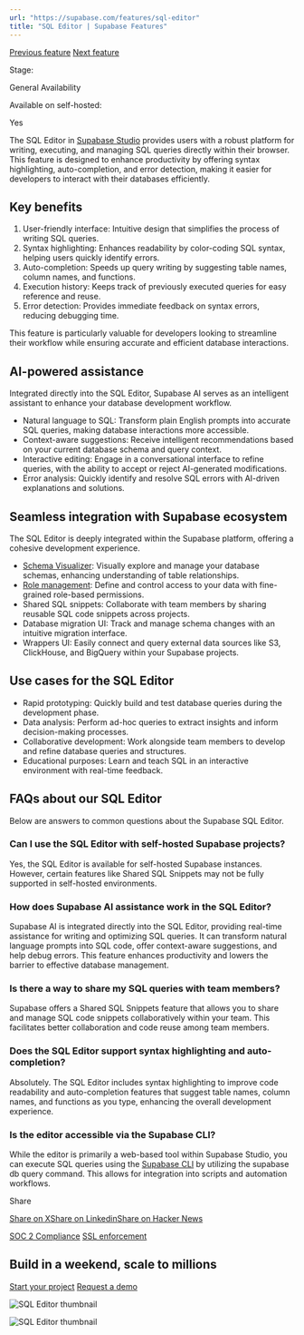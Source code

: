```yaml
---
url: "https://supabase.com/features/sql-editor"
title: "SQL Editor | Supabase Features"
---
```


[Previous feature](https://supabase.com/features/soc-2-compliance) [Next feature](https://supabase.com/features/ssl-enforcement)

Stage:

General Availability

Available on self-hosted:

Yes

The SQL Editor in [Supabase Studio](https://supabase.com/features?products=studio) provides users with a robust platform for writing, executing, and managing SQL queries directly within their browser. This feature is designed to enhance productivity by offering syntax highlighting, auto-completion, and error detection, making it easier for developers to interact with their databases efficiently.

## Key benefits

1. User-friendly interface: Intuitive design that simplifies the process of writing SQL queries.
2. Syntax highlighting: Enhances readability by color-coding SQL syntax, helping users quickly identify errors.
3. Auto-completion: Speeds up query writing by suggesting table names, column names, and functions.
4. Execution history: Keeps track of previously executed queries for easy reference and reuse.
5. Error detection: Provides immediate feedback on syntax errors, reducing debugging time.

This feature is particularly valuable for developers looking to streamline their workflow while ensuring accurate and efficient database interactions.

## AI-powered assistance

Integrated directly into the SQL Editor, Supabase AI serves as an intelligent assistant to enhance your database development workflow.

- Natural language to SQL: Transform plain English prompts into accurate SQL queries, making database interactions more accessible.
- Context-aware suggestions: Receive intelligent recommendations based on your current database schema and query context.
- Interactive editing: Engage in a conversational interface to refine queries, with the ability to accept or reject AI-generated modifications.
- Error analysis: Quickly identify and resolve SQL errors with AI-driven explanations and solutions.

## Seamless integration with Supabase ecosystem

The SQL Editor is deeply integrated within the Supabase platform, offering a cohesive development experience.

- [Schema Visualizer](https://supabase.com/features/visual-schema-designer): Visually explore and manage your database schemas, enhancing understanding of table relationships.
- [Role management](https://supabase.com/features/role-based-access-control): Define and control access to your data with fine-grained role-based permissions.
- Shared SQL snippets: Collaborate with team members by sharing reusable SQL code snippets across projects.
- Database migration UI: Track and manage schema changes with an intuitive migration interface.
- Wrappers UI: Easily connect and query external data sources like S3, ClickHouse, and BigQuery within your Supabase projects.

## Use cases for the SQL Editor

- Rapid prototyping: Quickly build and test database queries during the development phase.
- Data analysis: Perform ad-hoc queries to extract insights and inform decision-making processes.
- Collaborative development: Work alongside team members to develop and refine database queries and structures.
- Educational purposes: Learn and teach SQL in an interactive environment with real-time feedback.

## FAQs about our SQL Editor

Below are answers to common questions about the Supabase SQL Editor.

### Can I use the SQL Editor with self-hosted Supabase projects?

Yes, the SQL Editor is available for self-hosted Supabase instances. However, certain features like Shared SQL Snippets may not be fully supported in self-hosted environments.

### How does Supabase AI assistance work in the SQL Editor?

Supabase AI is integrated directly into the SQL Editor, providing real-time assistance for writing and optimizing SQL queries. It can transform natural language prompts into SQL code, offer context-aware suggestions, and help debug errors. This feature enhances productivity and lowers the barrier to effective database management.

### Is there a way to share my SQL queries with team members?

Supabase offers a Shared SQL Snippets feature that allows you to share and manage SQL code snippets collaboratively within your team. This facilitates better collaboration and code reuse among team members.

### Does the SQL Editor support syntax highlighting and auto-completion?

Absolutely. The SQL Editor includes syntax highlighting to improve code readability and auto-completion features that suggest table names, column names, and functions as you type, enhancing the overall development experience.

### Is the editor accessible via the Supabase CLI?

While the editor is primarily a web-based tool within Supabase Studio, you can execute SQL queries using the [Supabase CLI](https://supabase.com/features/cli) by utilizing the supabase db query command. This allows for integration into scripts and automation workflows.

Share

[Share on X](https://twitter.com/intent/tweet?url=https%3A%2F%2Fsupabase.com%2Ffeatures%2Fsql-editor&text=SQL%20Editor%20%7C%20Supabase%20Features)[Share on Linkedin](https://www.linkedin.com/shareArticle?url=https%3A%2F%2Fsupabase.com%2Ffeatures%2Fsql-editor&text=SQL%20Editor%20%7C%20Supabase%20Features)[Share on Hacker News](https://news.ycombinator.com/submitlink?u=https%3A%2F%2Fsupabase.com%2Ffeatures%2Fsql-editor&t=SQL%20Editor%20%7C%20Supabase%20Features)

[SOC 2 Compliance](https://supabase.com/features/soc-2-compliance) [SSL enforcement](https://supabase.com/features/ssl-enforcement)

## Build in a weekend, scale to millions

[Start your project](https://supabase.com/dashboard) [Request a demo](https://supabase.com/contact/sales)

![SQL Editor thumbnail](https://supabase.com/_next/image?url=%2Fimages%2Ffeatures%2Fsql-editor.png&w=3840&q=100&dpl=dpl_7FY8EmFQ6G3YqautJ4Fvh1viLnvu)

![SQL Editor thumbnail](https://supabase.com/_next/image?url=%2Fimages%2Ffeatures%2Fsql-editor-light.png&w=3840&q=100&dpl=dpl_7FY8EmFQ6G3YqautJ4Fvh1viLnvu)